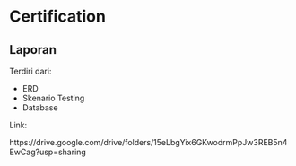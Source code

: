 # Certification
## Laporan
Terdiri dari:
- ERD
- Skenario Testing
- Database
<p> Link: </p>
https://drive.google.com/drive/folders/15eLbgYix6GKwodrmPpJw3REB5n4EwCag?usp=sharing
